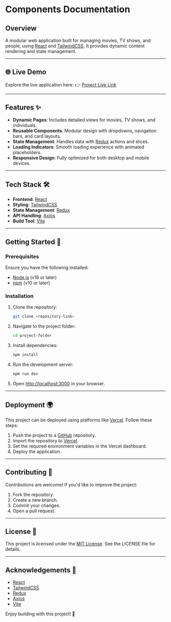 # Components Documentation

## Overview
A modular web application built for managing movies, TV shows, and people, using [React](https://reactjs.org/) and [TailwindCSS](https://tailwindcss.com/). It provides dynamic content rendering and state management.

---

## 🌐 Live Demo
Explore the live application here:
👉 [Project Live Link](https://bingebox-gamma.vercel.app/)

---

## Features ✨
- **Dynamic Pages**: Includes detailed views for movies, TV shows, and individuals.
- **Reusable Components**: Modular design with dropdowns, navigation bars, and card layouts.
- **State Management**: Handles data with [Redux](https://redux.js.org/) actions and slices.
- **Loading Indicators**: Smooth loading experience with animated placeholders.
- **Responsive Design**: Fully optimized for both desktop and mobile devices.

---

## Tech Stack 🛠️
- **Frontend**: [React](https://reactjs.org/)
- **Styling**: [TailwindCSS](https://tailwindcss.com/)
- **State Management**: [Redux](https://redux.js.org/)
- **API Handling**: [Axios](https://axios-http.com/)
- **Build Tool**: [Vite](https://vitejs.dev/)

---

## Getting Started 🚀

### Prerequisites
Ensure you have the following installed:
- [Node.js](https://nodejs.org/) (v18 or later)
- [npm](https://www.npmjs.com/) (v10 or later)

### Installation
1. Clone the repository:
   ```bash
   git clone <repository-link>
   ```
2. Navigate to the project folder:
   ```bash
   cd project-folder
   ```
3. Install dependencies:
   ```bash
   npm install
   ```
4. Run the development server:
   ```bash
   npm run dev
   ```
5. Open [http://localhost:3000](http://localhost:3000) in your browser.

---

## Deployment 🌍
This project can be deployed using platforms like [Vercel](https://vercel.com/). Follow these steps:
1. Push the project to a [GitHub](https://github.com/) repository.
2. Import the repository to [Vercel](https://vercel.com/).
3. Set the required environment variables in the Vercel dashboard.
4. Deploy the application.

---

## Contributing 🤝
Contributions are welcome! If you'd like to improve the project:
1. Fork the repository.
2. Create a new branch.
3. Commit your changes.
4. Open a pull request.

---

## License 📄
This project is licensed under the [MIT License](https://opensource.org/licenses/MIT). See the LICENSE file for details.

---

## Acknowledgements 🙌
- [React](https://reactjs.org/)
- [TailwindCSS](https://tailwindcss.com/)
- [Redux](https://redux.js.org/)
- [Axios](https://axios-http.com/)
- [Vite](https://vitejs.dev/)

Enjoy building with this project! 🚀

